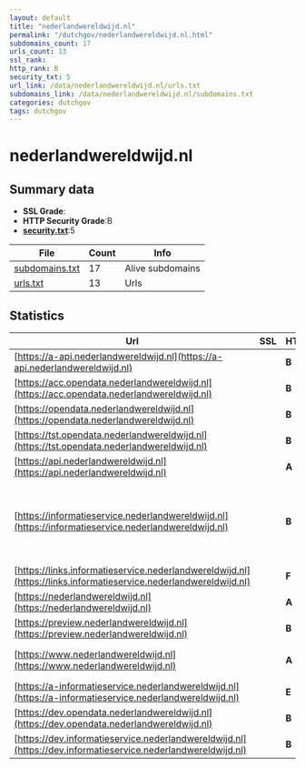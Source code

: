 ```yaml
---
layout: default
title: "nederlandwereldwijd.nl"
permalink: "/dutchgov/nederlandwereldwijd.nl.html"
subdomains_count: 17
urls_count: 13
ssl_rank: 
http_rank: B
security_txt: 5
url_link: /data/nederlandwereldwijd.nl/urls.txt
subdomains_link: /data/nederlandwereldwijd.nl/subdomains.txt
categories: dutchgov
tags: dutchgov
---
```



# nederlandwereldwijd.nl
## Summary data


 - **SSL Grade**:
 - **HTTP Security Grade**:B
 - **[security.txt](https://www.digitaleoverheid.nl/nieuws/standaard-security-txt-nu-verplicht-voor-overheid/)**:5


| File       | Count | Info |
|------------|-------|------|
|[subdomains.txt](/DutchGovScope/data/nederlandwereldwijd.nl/subdomains.txt)|17|Alive subdomains|
|[urls.txt](/DutchGovScope/data/nederlandwereldwijd.nl/urls.txt)|13|Urls|


## Statistics


| Url | SSL | HTTP | Server | Cookie | HSTS | CORS | CTO | CSP | XFO | XXP | RP |FP| Tech |Title |
|--------|-------|-------|------|------|------|------|------|------|------|------|------|------|------|------|
|[https://a-api.nederlandwereldwijd.nl](https://a-api.nederlandwereldwijd.nl)| | **B**|| |:white_check_mark: | | | | | | :white_check_mark: | |HSTS||
|[https://acc.opendata.nederlandwereldwijd.nl](https://acc.opendata.nederlandwereldwijd.nl)| | **B**|| |:white_check_mark: | | | | | | :white_check_mark: | |HSTS|Access Denied|
|[https://opendata.nederlandwereldwijd.nl](https://opendata.nederlandwereldwijd.nl)| | **B**|| |:white_check_mark: | | | | | | :white_check_mark: | |HSTS||
|[https://tst.opendata.nederlandwereldwijd.nl](https://tst.opendata.nederlandwereldwijd.nl)| | **B**|| |:white_check_mark: | | | | | | :white_check_mark: | |HSTS HTTP/3|Access Denied|
|[https://api.nederlandwereldwijd.nl](https://api.nederlandwereldwijd.nl)| | **A**|| |:white_check_mark: | | | :white_check_mark:| :white_check_mark: | | :white_check_mark: | |HSTS||
|[https://informatieservice.nederlandwereldwijd.nl](https://informatieservice.nederlandwereldwijd.nl)| | **B**|Microsoft-IIS/10.0|:white_check_mark: |:white_check_mark: | | |:warning: | :white_check_mark: | | :white_check_mark: | |Azure HSTS IIS:10.0 Microsoft ASP.NET Windows Server|Informatieservic...|
|[https://links.informatieservice.nederlandwereldwijd.nl](https://links.informatieservice.nederlandwereldwijd.nl)| | **F**|nginx| | | | | | | | :white_check_mark: | |Nginx|404 Not Found|
|[https://nederlandwereldwijd.nl](https://nederlandwereldwijd.nl)| | **A**|| |:white_check_mark: | | | :white_check_mark:| :white_check_mark: | | :white_check_mark: | |HSTS HTTP/3||
|[https://preview.nederlandwereldwijd.nl](https://preview.nederlandwereldwijd.nl)| | **B**|| |:white_check_mark: | | | | | | :white_check_mark: | |HSTS||
|[https://www.nederlandwereldwijd.nl](https://www.nederlandwereldwijd.nl)| | **A**|| |:white_check_mark: | | | :white_check_mark:| :white_check_mark: | | :white_check_mark: | |Bloomreach HSTS HTTP/3|Home | Nederland...|
|[https://a-informatieservice.nederlandwereldwijd.nl](https://a-informatieservice.nederlandwereldwijd.nl)| | **E**|| | | | | | | | :white_check_mark: | ||Web App - Unavai...|
|[https://dev.opendata.nederlandwereldwijd.nl](https://dev.opendata.nederlandwereldwijd.nl)| | **B**|| |:white_check_mark: | | | | | | :white_check_mark: | |HSTS|Access Denied|
|[https://dev.informatieservice.nederlandwereldwijd.nl](https://dev.informatieservice.nederlandwereldwijd.nl)| | **B**|| |:white_check_mark: | | | | | | :white_check_mark: | |HSTS|Web App - Unavai...|


